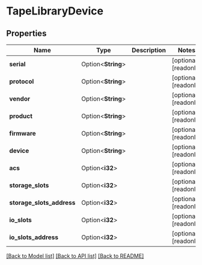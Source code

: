 # TapeLibraryDevice

## Properties

Name | Type | Description | Notes
------------ | ------------- | ------------- | -------------
**serial** | Option<**String**> |  | [optional][readonly]
**protocol** | Option<**String**> |  | [optional][readonly]
**vendor** | Option<**String**> |  | [optional][readonly]
**product** | Option<**String**> |  | [optional][readonly]
**firmware** | Option<**String**> |  | [optional][readonly]
**device** | Option<**String**> |  | [optional][readonly]
**acs** | Option<**i32**> |  | [optional][readonly]
**storage_slots** | Option<**i32**> |  | [optional][readonly]
**storage_slots_address** | Option<**i32**> |  | [optional][readonly]
**io_slots** | Option<**i32**> |  | [optional][readonly]
**io_slots_address** | Option<**i32**> |  | [optional][readonly]

[[Back to Model list]](../README.md#documentation-for-models) [[Back to API list]](../README.md#documentation-for-api-endpoints) [[Back to README]](../README.md)


